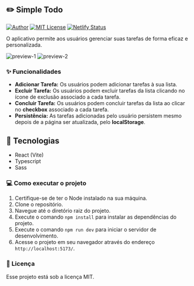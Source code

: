 ## ✏️ Simple Todo

[![Author](https://img.shields.io/badge/author-ClodoaldoDantas-f87171)](https://github.com/ClodoaldoDantas)
[![MIT License](https://img.shields.io/badge/License-MIT-f87171.svg)](https://choosealicense.com/licenses/mit/)
[![Netlify Status](https://api.netlify.com/api/v1/badges/e7fe662d-47e2-4881-9e5d-10ed5651f608/deploy-status)](https://app.netlify.com/sites/simple-app-todos/deploys)

O aplicativo permite aos usuários gerenciar suas tarefas de forma eficaz e personalizada.

![preview-1](https://github.com/ClodoaldoDantas/simple-todo/assets/32376905/7d84b81b-7db5-4a86-b10d-71b62f9994f6)
![preview-2](https://github.com/ClodoaldoDantas/simple-todo/assets/32376905/3f786527-fa66-4a38-b5a3-ff6884963140)

### ✨ Funcionalidades

- **Adicionar Tarefa:** Os usuários podem adicionar tarefas à sua lista.
- **Excluir Tarefa:** Os usuários podem excluir tarefas da lista clicando no ícone de exclusão associado a cada tarefa.
- **Concluir Tarefa:** Os usuários podem concluir tarefas da lista ao clicar no **checkbox** associado a cada tarefa.
- **Persistência:** As tarefas adicionadas pelo usuário persistem mesmo depois de a página ser atualizada, pelo **localStorage**.

## 🚀 Tecnologias

- React (Vite)
- Typescript
- Sass

 ### 💻 Como executar o projeto

1. Certifique-se de ter o Node instalado na sua máquina.
2. Clone o repositório.
3. Navegue até o diretório raiz do projeto.
4. Execute o comando `npm install` para instalar as dependências do projeto.
5. Execute o comando `npm run dev` para iniciar o servidor de desenvolvimento.
6. Acesse o projeto em seu navegador através do endereço `http://localhost:5173/`.

### 📝 Licença
Esse projeto está sob a licença MIT.
